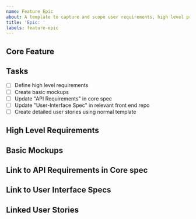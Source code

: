 ```yaml
---
name: Feature Epic
about: A template to capture and scope user requirements, high level process, and basic mockups for an upcoming feature as part of the initial core spec review process.
title: 'Epic: '
labels: feature-epic
---
```


## Core Feature

<Name>

## Tasks

- [ ] Define high level requirements
- [ ] Create basic mockups
- [ ] Update "API Requirements" in core spec
- [ ] Update "User-Interface Spec" in relevant front end repo
- [ ] Create detailed user stories using normal template

## High Level Requirements

## Basic Mockups

## Link to API Requirements in Core spec

## Link to User Interface Specs

## Linked User Stories
